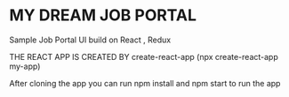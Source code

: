 # MY DREAM JOB PORTAL
Sample Job Portal UI build on React , Redux


THE REACT APP IS CREATED BY create-react-app (npx create-react-app my-app)

After cloning the app you can run npm install and npm start to run the app

